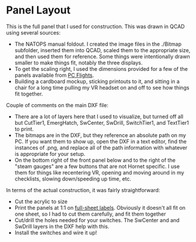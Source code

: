 # Panel Layout

This is the full panel that I used for construction.  This was drawn in QCAD using several sources:
* The NATOPS manual foldout.  I created the image files in the ./Bitmap subfolder, inserted them into QCAD,
scaled them to the appropriate size, and then used them for reference.  Some things were intentionally
drawn smaller to make things fit, notably the three displays.
* To get the scaling right, I used the dimensions provided for a few of the panels available
from [PC Flights](http://pcflights.com/index.php?main_page=index&cPath=47_70).
* Building a cardboard mockup, sticking printouts to it, and sitting in a chair for a long time pulling
my VR headset on and off to see how things fit together.

Couple of comments on the main DXF file:
* There are a lot of layers here that I used to visualize, but turned off all but CutTier1, EmergHatch,
SwCenter, SwDrill, SwitchTier1, and TextTier1 to print.
* The bitmaps are in the DXF, but they reference an absolute path on my PC.  If you want them to show up,
open the DXF in a text editor, find the instances of .png, and replace all of the path information with
whatever is appropriate for your setup.
* On the bottom right of the front panel below and to the right of the "steam gauges" are a few buttons
that are not Hornet specific.  I use them for things like recentering VR, opening and moving around
in my checklists, slowing down/speeding up time, etc.

In terms of the actual construction, it was fairly straightforward:
* Cut the acrylic to size
* Print the panels at 1:1 on [full-sheet labels](https://www.amazon.com/gp/product/B074KQRJKN/ref=ppx_yo_dt_b_search_asin_title?ie=UTF8&psc=1).
Obviously it doesn't all fit on one sheet, so I had to cut them carefully, and fit them together
* Cut/drill the holes needed for your switches.  The SwCenter and and SwDrill layers in the DXF help with this.
* Install the switches and wire it up!
